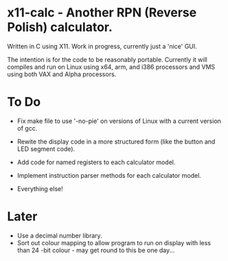 # x11-calc - Another RPN (Reverse Polish) calculator.

Written in C using X11. Work in progress, currently just a 'nice' GUI. 

The  intention is for the code to be reasonably portable.  Currently it will
compiles  and run on Linux using x64, arm, and i386 processors and VMS using
both VAX and Alpha processors.

# To Do

* Fix make file to use '-no-pie' on versions of Linux with a current version
  of gcc.
* Rewite the display code in a more structured form (like the button and LED
  segment code).
* Add code for named registers to each calculator model.
* Implement instruction parser methods for each calculator model.

* Everything else!

# Later
* Use a decimal number library.
* Sort out colour mapping to allow program to run on display with less  than
  24 -bit colour - may get round to this be one day...
